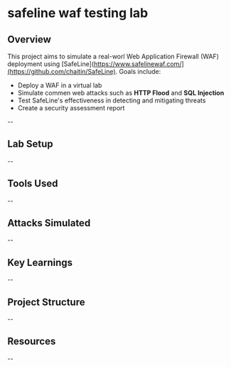 # safeline waf testing lab


## Overview 

This project aims to simulate a real-worl Web Application Firewall (WAF) deployment using [SafeLine](https://www.safelinewaf.com/](https://github.com/chaitin/SafeLine). 
Goals include:
- Deploy a WAF in a virtual lab
- Simulate commen web attacks such as **HTTP Flood** and **SQL Injection**
- Test SafeLine's effectiveness in detecting and mitigating threats
- Create a security assessment report

--

## Lab Setup


--

## Tools Used


--

## Attacks Simulated


--

## Key Learnings


--

## Project Structure


--

## Resources


--
